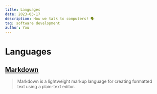 ```yaml
---
title: Languages
date: 2023-03-17
description: How we talk to computers! 🗣
tag: software development
author: You
---
```


# Languages

## [Markdown](https://en.wikipedia.org/wiki/Markdown)

> Markdown is a lightweight markup language for creating formatted text using a plain-text editor.
